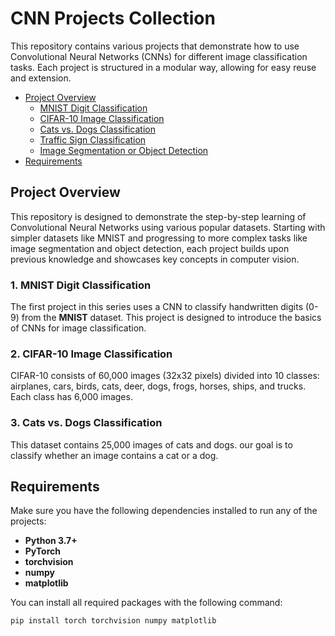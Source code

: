 # CNN Projects Collection

This repository contains various projects that demonstrate how to use Convolutional Neural Networks (CNNs) for different image classification tasks. Each project is structured in a modular way, allowing for easy reuse and extension.


- [Project Overview](#project-overview)
  - [MNIST Digit Classification](#1-mnist-digit-classification)
  - [CIFAR-10 Image Classification](#2-cifar-10-image-classification)
  - [Cats vs. Dogs Classification](#3-cats-vs-dogs-classification)
  - [Traffic Sign Classification](#traffic-sign-classification)
  - [Image Segmentation or Object Detection](#image-segmentation-or-object-detection)
- [Requirements](#requirements)
    

## Project Overview

This repository is designed to demonstrate the step-by-step learning of Convolutional Neural Networks using various popular datasets. Starting with simpler datasets like MNIST and progressing to more complex tasks like image segmentation and object detection, each project builds upon previous knowledge and showcases key concepts in computer vision.

### 1. MNIST Digit Classification

The first project in this series uses a CNN to classify handwritten digits (0-9) from the **MNIST** dataset. This project is designed to introduce the basics of CNNs for image classification.

### 2. CIFAR-10 Image Classification

CIFAR-10 consists of 60,000 images (32x32 pixels) divided into 10 classes: airplanes, cars, birds, cats, deer, dogs, frogs, horses, ships, and trucks. Each class has 6,000 images.

### 3. Cats vs. Dogs Classification
 This dataset contains 25,000 images of cats and dogs. our goal is to classify whether an image contains a cat or a dog.

## Requirements

Make sure you have the following dependencies installed to run any of the projects:

- **Python 3.7+**
- **PyTorch**
- **torchvision**
- **numpy**
- **matplotlib**

You can install all required packages with the following command:


``` bash
pip install torch torchvision numpy matplotlib

